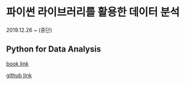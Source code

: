 # 파이썬 라이브러리를 활용한 데이터 분석

2019.12.26 ~ (중단)

## Python for Data Analysis

[book link](https://bedford-computing.co.uk/learning/wp-content/uploads/2015/10/Python-for-Data-Analysis.pdf)

[github link](https://github.com/wesm/pydata-book)
